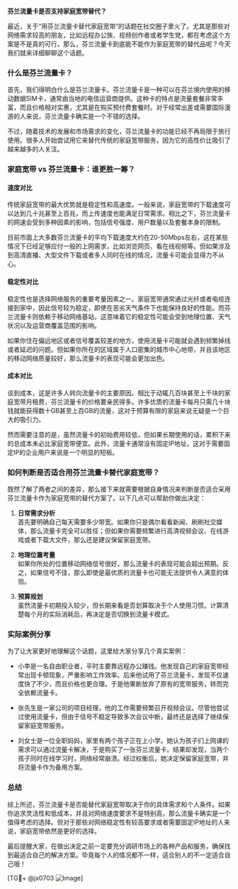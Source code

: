 **芬兰流量卡是否支持家庭宽带替代？**

最近，关于“用芬兰流量卡替代家庭宽带”的话题在社交圈子里火了。尤其是那些对网络需求较高的朋友，比如远程办公族、视频创作者或者学生党，都在考虑这个方案是不是真的可行。那么，芬兰流量卡到底能不能作为家庭宽带的替代品呢？今天我们就来详细聊聊这个话题。

### 什么是芬兰流量卡？

首先，我们得明白什么是芬兰流量卡。芬兰流量卡是一种可以在芬兰境内使用的移动数据SIM卡，通常由当地的电信运营商提供。这种卡的特点是流量套餐非常丰富，而且价格相对实惠，尤其是在购买预付费套餐时。对于经常出差或需要国际漫游的人来说，芬兰流量卡确实是一个不错的选择。

不过，随着技术的发展和市场需求的变化，芬兰流量卡的功能已经不再局限于旅行使用。很多人开始尝试用它来替代传统的家庭宽带服务，因为它的高性价比吸引了越来越多的人关注。

### 家庭宽带 vs 芬兰流量卡：谁更胜一筹？

#### 速度对比

传统家庭宽带的最大优势就是稳定性和高速度。一般来说，家庭宽带的下载速度可以达到几十兆甚至上百兆，而上传速度也能满足日常需求。相比之下，芬兰流量卡的网速会受到多种因素的影响，包括信号强度、用户数量以及套餐本身的限制。

目前市面上大多数芬兰流量卡的平均下载速度大约在20-50Mbps左右，这在某些情况下已经足够应付一般的上网需求，比如浏览网页、看在线视频等。但如果涉及到高清直播、大型文件下载或者多人同时在线的情况，流量卡可能会显得力不从心。

#### 稳定性对比

稳定性也是选择网络服务的重要考量因素之一。家庭宽带通常通过光纤或者电缆连接到家中，因此信号较为稳定，即使在恶劣天气条件下也能保持良好的性能。而芬兰流量卡则依赖于移动网络基站，这意味着它的稳定性可能会受到地理位置、天气状况以及运营商覆盖范围的影响。

如果你住在偏远地区或者信号覆盖较差的地方，使用流量卡可能就会遇到频繁掉线或者延迟的问题。但如果你所在的区域属于人口密集的城市中心地带，并且该地区的移动网络质量较好，那么流量卡的表现可能会更加出色。

#### 成本对比

谈到成本，这是许多人转向流量卡的主要原因。相比于动辄几百块甚至上千块的家庭宽带月租费，芬兰流量卡的价格要亲民得多。许多优质的流量卡每月只需几十块钱就能获得数十GB甚至上百GB的流量，这对于预算有限的家庭来说无疑是一个巨大的吸引力。

然而需要注意的是，虽然流量卡的初始费用较低，但如果长期使用的话，累积下来的总成本未必比家庭宽带便宜。此外，流量卡通常没有固定IP地址，这对于需要固定IP的企业用户来说是一个明显的短板。

### 如何判断是否适合用芬兰流量卡替代家庭宽带？

既然了解了两者之间的差异，那么接下来就需要根据自身情况来判断是否适合采用芬兰流量卡作为家庭宽带的替代方案了。以下几点可以帮助你做出决定：

1. **日常需求分析**  
   首先要明确自己每天需要多少带宽。如果你只是偶尔看看新闻、刷刷社交媒体，那么流量卡完全可以胜任；但如果你需要频繁进行高清视频会议、在线游戏或者下载大文件，那么还是建议保留家庭宽带。

2. **地理位置考量**  
   如果你所处的位置移动网络信号很好，那么流量卡的表现可能会超出预期。反之，如果信号不佳，那么即使是最优质的流量卡也可能无法提供令人满意的体验。

3. **预算规划**  
   虽然流量卡初期投入较少，但长期来看是否划算取决于个人使用习惯。计算清楚每个月的实际消耗后，再决定是否切换到流量卡模式。

### 实际案例分享

为了让大家更好地理解这个话题，这里给大家分享几个真实案例：

- 小李是一名自由职业者，平时主要靠远程办公赚钱。他发现自己的家庭宽带经常出现卡顿现象，严重影响工作效率。后来他试用了芬兰流量卡，发现不仅速度快了不少，而且价格也更合理。于是他果断放弃了原有的宽带服务，转而完全依赖流量卡。

- 张先生是一家公司的项目经理，他的工作需要频繁召开视频会议。尽管他尝试过使用流量卡，但由于信号不稳定导致多次会议中断，最终还是选择了继续保留家庭宽带服务。

- 刘女士是一位全职妈妈，家里有两个孩子正在上小学。她认为孩子们上网课的需求可以通过流量卡解决，于是购买了一张芬兰流量卡。结果却发现，当两个孩子同时在线学习时，网络经常崩溃。经过权衡后，她决定保留家庭宽带，并将流量卡作为备用方案。

### 总结

综上所述，芬兰流量卡是否能替代家庭宽带取决于你的具体需求和个人条件。如果你追求灵活性和低成本，并且对网络速度要求不是特别高，那么流量卡确实是一个值得考虑的选择。但对于那些对网络稳定性有较高要求或者需要固定IP地址的人来说，家庭宽带依然是更好的选择。

最后提醒大家，在做出决定之前一定要充分调研市场上的各种产品和服务，确保找到最适合自己的解决方案。毕竟每个人的情况都不一样，适合别人的不一定适合自己哦！

[TG💪+ @jx0703 ![Image](https://github.com/user-attachments/assets/dbca1d08-cadb-493c-b0ec-ad6f7a83f270)]